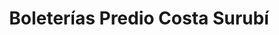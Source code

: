 ---
title: "Boleterías Predio Costa Surubí"
url: /goya/boleterias-predio-costa-surubi/
shop: Tickets
---